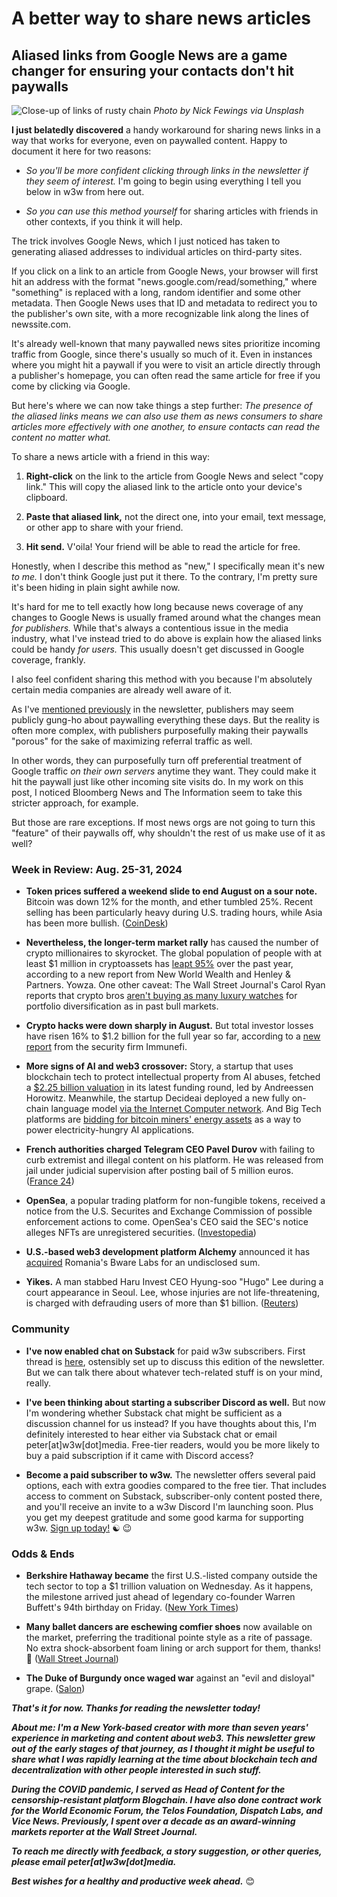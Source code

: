 # A better way to share news articles
## Aliased links from Google News are a game changer for ensuring your contacts don't hit paywalls

![Close-up of links of rusty chain](https://blog.pmckay.com/img/nick-fewings-unsplash-1920.jpg)
*Photo by Nick Fewings via Unsplash*

**I just belatedly discovered** a handy workaround for sharing news links in a way that works for everyone, even on paywalled content. Happy to document it here for two reasons:

- *So you'll be more confident clicking through links in the newsletter if they seem of interest.* I'm going to begin using everything I tell you below in w3w from here out.

- *So you can use this method yourself* for sharing articles with friends in other contexts, if you think it will help.

The trick involves Google News, which I just noticed has taken to generating aliased addresses to individual articles on third-party sites.

If you click on a link to an article from Google News, your browser will first hit an address with the format "news.google.com/read/something," where "something" is replaced with a long, random identifier and some other metadata. Then Google News uses that ID and metadata to redirect you to the publisher's own site, with a more recognizable link along the lines of newssite.com.

It's already well-known that many paywalled news sites prioritize incoming traffic from Google, since there's usually so much of it. Even in instances where you might hit a paywall if you were to visit an article directly through a publisher's homepage, you can often read the same article for free if you come by clicking via Google.

But here's where we can now take things a step further: *The presence of the aliased links means we can also use them as news consumers to share articles more effectively with one another, to ensure contacts can read the content no matter what.*

To share a news article with a friend in this way:

1. **Right-click** on the link to the article from Google News and select "copy link." This will copy the aliased link to the article onto your device's clipboard.

2. **Paste that aliased link,** not the direct one, into your email, text message, or other app to share with your friend.

3. **Hit send.** V'oila! Your friend will be able to read the article for free.

Honestly, when I describe this method as "new," I specifically mean it's new *to me.* I don't think Google just put it there. To the contrary, I'm pretty sure it's been hiding in plain sight awhile now.

It's hard for me to tell exactly how long because news coverage of any changes to Google News is usually framed around what the changes mean *for publishers.* While that's always a contentious issue in the media industry, what I've instead tried to do above is explain how the aliased links could be handy *for users.* This usually doesn't get discussed in Google coverage, frankly.

I also feel confident sharing this method with you because I'm absolutely certain media companies are already well aware of it.

As I've [mentioned previously](https://medium.com/the-modern-scientist/make-hyperlinks-work-again-adcca2f2d9db) in the newsletter, publishers may seem publicly gung-ho about paywalling everything these days. But the reality is often more complex, with publishers purposefully making their paywalls "porous" for the sake of maximizing referral traffic as well.

In other words, they can purposefully turn off preferential treatment of Google traffic *on their own servers* anytime they want. They could make it hit the paywall just like other incoming site visits do. In my work on this post, I noticed Bloomberg News and The Information seem to take this stricter approach, for example.

But those are rare exceptions. If most news orgs are not going to turn this "feature" of their paywalls off, why shouldn't the rest of us make use of it as well?

### Week in Review: Aug. 25-31, 2024

- **Token prices suffered a weekend slide to end August on a sour note.** Bitcoin was down 12% for the month, and ether tumbled 25%. Recent selling has been particularly heavy during U.S. trading hours, while Asia has been more bullish. ([CoinDesk](https://www.coindesk.com/markets/2024/08/30/bitcoin-slips-back-to-58k-in-continued-desultory-action-but-next-week-could-offer-upside-excitement/))

- **Nevertheless, the longer-term market rally** has caused the number of crypto millionaires to skyrocket. The global population of people with at least $1 million in cryptoassets has [leapt 95%](https://www.cnbc.com/2024/08/27/bitcoin-rally-new-crypto-billionaires.html) over the past year, according to a new report from New World Wealth and Henley & Partners. Yowza. One other caveat: The Wall Street Journal's Carol Ryan reports that crypto bros [aren't buying as many luxury watches](https://www.wsj.com/business/retail/crypto-bros-arent-flipping-watches-that-is-an-issue-for-luxury-brands-f9d8ffde?st=c1kbnswf4gi1mge&reflink=desktopwebshare_permalink) for portfolio diversification as in past bull markets.

- **Crypto hacks were down sharply in August.** But total investor losses have risen 16% to $1.2 billion for the full year so far, according to a [new report](https://assets.ctfassets.net/t3wqy70tc3bv/fYG4wHZa0LfrEFcjqpqm1/c56684e1d8fc95247fd5df6560fe3486/Immunefi_Crypto_Losses_In_August_2024.pdf) from the security firm Immunefi.

- **More signs of AI and web3 crossover:** Story, a startup that uses blockchain tech to protect intellectual property from AI abuses, fetched a [$2.25 billion valuation](https://www.cnbc.com/2024/08/21/blockchain-startup-story-raises-funds-from-a16z-to-stop-ip-theft-by-ai.html) in its latest funding round, led by Andreessen Horowitz. Meanwhile, the startup Decideai deployed a new fully on-chain language model [via the Internet Computer network](https://news.bitcoin.com/fully-onchain-ai-model-deployed-on-internet-computer-icp-blockchain/). And Big Tech platforms are [bidding for bitcoin miners' energy assets](https://news.google.com/read/CBMivgFBVV95cUxQSDM5cmx3S25SSDAzX2hpNGYzcVJRU0tidHQxS0pyUmV3TjN0enJxbVlvakhmQVdkd1J6bjVjSWo3eU1FZjJIQnBMRmVtTFl3a1ptNDUwQk5QQnFrZTNaOW03TW55SFpXV2lBR0VlUFNkYnllblVkdFRxWThWQVBrNkZxeXpLMnd1T05mLVJHMEdwanZYRHJ1YWpKZ1NWS1M4dXFyck9nT3MwemdRMjZ3RmFENlNXYkxOOTdEWEpB?hl=en-US&gl=US&ceid=US%3Aenx) as a way to power electricity-hungry AI applications.

- **French authorities charged Telegram CEO Pavel Durov** with failing to curb extremist and illegal content on his platform. He was released from jail under judicial supervision after posting bail of 5 million euros. ([France 24](https://www.france24.com/en/europe/20240829-telegram-chief-durov-freed-on-bail-after-being-formally-charged-over-crime-on-messaging-app))

- **OpenSea**, a popular trading platform for non-fungible tokens, received a notice from the U.S. Securites and Exchange Commission of possible enforcement actions to come. OpenSea's CEO said the SEC's notice alleges NFTs are unregistered securities. ([Investopedia](https://finance.yahoo.com/news/nft-marketplace-opensea-gets-wells-195100087.html))

- **U.S.-based web3 development platform Alchemy** announced it has [acquired](https://www.alchemy.com/blog/alchemy-acquires-bware-labs) Romania's Bware Labs for an undisclosed sum.

- **Yikes.** A man stabbed Haru Invest CEO Hyung-soo "Hugo" Lee during a court appearance in Seoul. Lee, whose injuries are not life-threatening, is charged with defrauding users of more than $1 billion. ([Reuters](https://www.reuters.com/world/asia-pacific/south-korean-crypto-firm-haru-invest-ceo-stabbed-during-fraud-trial-police-say-2024-08-29/))

### Community

- **I've now enabled chat on Substack** for paid w3w subscribers. First thread is [here](https://open.substack.com/chat/posts/fcaca61c-7199-4045-8399-2cc720168b0e), ostensibly set up to discuss this edition of the newsletter. But we can talk there about whatever tech-related stuff is on your mind, really.

- **I've been thinking about starting a subscriber Discord as well.** But now I'm wondering whether Substack chat might be sufficient as a discussion channel for us instead? If you have thoughts about this, I'm definitely interested to hear either via Substack chat or email peter[at]w3w[dot]media. Free-tier readers, would you be more likely to buy a paid subscription if it came with Discord access?

- **Become a paid subscriber to w3w.** The newsletter offers several paid options, each with extra goodies compared to the free tier. That includes access to comment on Substack, subscriber-only content posted there, and you'll receive an invite to a w3w Discord I'm launching soon. Plus you get my deepest gratitude and some good karma for supporting w3w. [Sign up today!](https://w3wnews.substack/subscribe) ☯️ 😉  

### Odds & Ends

- **Berkshire Hathaway became** the first U.S.-listed company outside the tech sector to top a $1 trillion valuation on Wednesday. As it happens, the milestone arrived just ahead of legendary co-founder Warren Buffett's 94th birthday on Friday. ([New York Times](https://news.google.com/read/CBMikAFBVV95cUxNUTB0UU1rS1JTVU9RbHVmeC1tY3N4bjZrSnBDbFdaVjV6WFVReDBiNGJwaVYwQk1DR285THVqZ3hjOVdsalY5RnJlZXhpZkRuYzVLTXhrRjRMM0tLVFpwSm96eU5UR09qWUNlNU80OExQVHFGOWtRZFF4cXA0NkRQUGpDNWowRUE3M0xuOGpiX2c?hl=en-US&gl=US&ceid=US%3Aen))

- **Many ballet dancers are eschewing comfier shoes** now available on the market, preferring the traditional pointe style as a rite of passage. No extra shock-absorbent foam lining or arch support for them, thanks! 🤦 ([Wall Street Journal](https://www.wsj.com/lifestyle/ballet-shoes-pointe-comfortable-designs-241958e3?st=f7xceiar7se6h84&reflink=desktopwebshare_permalink))

- **The Duke of Burgundy once waged war** against an "evil and disloyal" grape. ([Salon](https://www.salon.com/2024/08/26/when-wine-became-warfare-the-duke-of-burgundys-crusade-against-the-evil-and-disloyal-gamay-grape/))

_**That's it for now. Thanks for reading the newsletter today!**_

_**About me: I'm a New York-based creator with more than seven years' experience in marketing and content about web3. This newsletter grew out of the early stages of that journey, as I thought it might be useful to share what I was rapidly learning at the time about blockchain tech and decentralization with other people interested in such stuff.**_

 _**During the COVID pandemic, I served as Head of Content for the censorship-resistant platform Blogchain. I have also done contract work for the World Economic Forum, the Telos Foundation, Dispatch Labs, and Vice News. Previously, I spent over a decade as an award-winning markets reporter at the Wall Street Journal.**_

 _**To reach me directly with feedback, a story suggestion, or other queries, please email peter[at]w3w[dot]media.**_

 _**Best wishes for a healthy and productive week ahead.**_ 😊
